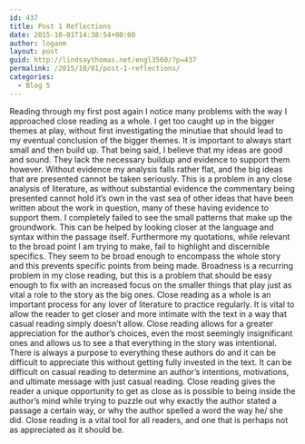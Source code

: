 ```yaml
---
id: 437
title: Post 1 Reflections
date: 2015-10-01T14:38:54+00:00
author: loganm
layout: post
guid: http://lindsaythomas.net/engl3560/?p=437
permalink: /2015/10/01/post-1-reflections/
categories:
  - Blog 5
---
```

Reading through my first post again I notice many problems with the way I approached close reading as a whole. I get too caught up in the bigger themes at play, without first investigating the minutiae that should lead to my eventual conclusion of the bigger themes. It is important to always start small and then build up. That being said, I believe that my ideas are good and sound. They lack the necessary buildup and evidence to support them however. Without evidence my analysis falls rather flat, and the big ideas that are presented cannot be taken seriously. This is a problem in any close analysis of literature, as without substantial evidence the commentary being presented cannot hold it&#8217;s own in the vast sea of other ideas that have been written about the work in question, many of these having evidence to support them. I completely failed to see the small patterns that make up the groundwork. This can be helped by looking closer at the language and syntax within the passage itself. Furthermore my quotations, while relevant to the broad point I am trying to make, fail to highlight and discernible specifics. They seem to be broad enough to encompass the whole story and this prevents specific points from being made. Broadness is a recurring problem in my close reading, but this is a problem that should be easy enough to fix with an increased focus on the smaller things that play just as vital a role to the story as the big ones. Close reading as a whole is an important process for any lover of literature to practice regularly. It is vital to allow the reader to get closer and more intimate with the text in a way that casual reading simply doesn&#8217;t allow. Close reading allows for a greater appreciation for the author&#8217;s choices, even the most seemingly insignificant ones and allows us to see a that everything in the story was intentional. There is always a purpose to everything these authors do and it can be difficult to appreciate this without getting fully invested in the text. It can be difficult on casual reading to determine an author&#8217;s intentions, motivations, and ultimate message with just casual reading. Close reading gives the reader a unique opportunity to get as close as is possible to being inside the author&#8217;s mind while trying to puzzle out why exactly the author stated a passage a certain way, or why the author spelled a word the way he/ she did. Close reading is a vital tool for all readers, and one that is perhaps not as appreciated as it should be.